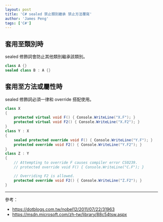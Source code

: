 ```yaml
---
layout: post
title: 'C# sealed 禁止類別繼承 禁止方法覆寫'
author: 'James Peng'
tags: ['C#']
---
```


## 套用至類別時 ##

sealed 修飾詞會防止其他類別繼承該類別。

~~~csharp
class A {}    
sealed class B : A {}
~~~

## 套用至方法或屬性時 ##

sealed 修飾詞必須一律和 override 搭配使用。

~~~csharp
class X
{
    protected virtual void F() { Console.WriteLine("X.F"); }
    protected virtual void F2() { Console.WriteLine("X.F2"); }
}
class Y : X
{
    sealed protected override void F() { Console.WriteLine("Y.F"); }
    protected override void F2() { Console.WriteLine("Y.F2"); }
}
class Z : Y
{
    // Attempting to override F causes compiler error CS0239.
    // protected override void F() { Console.WriteLine("C.F"); }

    // Overriding F2 is allowed.
    protected override void F2() { Console.WriteLine("Z.F2"); }
}
~~~

----------

參考：

- https://dotblogs.com.tw/nobel12/2011/07/22/31963
- https://msdn.microsoft.com/zh-tw/library/88c54tsw.aspx